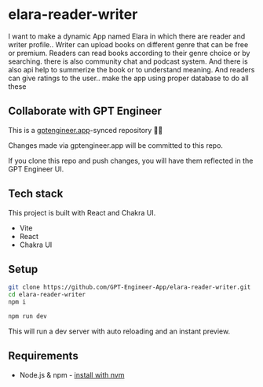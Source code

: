 # elara-reader-writer

I want to make a dynamic App named Elara in which there are reader and writer profile.. Writer can upload books on different genre that can be free or premium. Readers can read books according to their genre choice  or by searching. there is also community chat and podcast system.
And there is also api help to summerize the book or to understand meaning. And readers can give ratings to the user.. make the app using proper database to do all these

## Collaborate with GPT Engineer

This is a [gptengineer.app](https://gptengineer.app)-synced repository 🌟🤖

Changes made via gptengineer.app will be committed to this repo.

If you clone this repo and push changes, you will have them reflected in the GPT Engineer UI.

## Tech stack

This project is built with React and Chakra UI.

- Vite
- React
- Chakra UI

## Setup

```sh
git clone https://github.com/GPT-Engineer-App/elara-reader-writer.git
cd elara-reader-writer
npm i
```

```sh
npm run dev
```

This will run a dev server with auto reloading and an instant preview.

## Requirements

- Node.js & npm - [install with nvm](https://github.com/nvm-sh/nvm#installing-and-updating)
